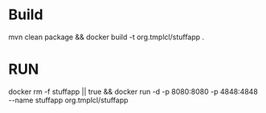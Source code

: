 # Build
mvn clean package && docker build -t org.tmplcl/stuffapp .

# RUN

docker rm -f stuffapp || true && docker run -d -p 8080:8080 -p 4848:4848 --name stuffapp org.tmplcl/stuffapp 